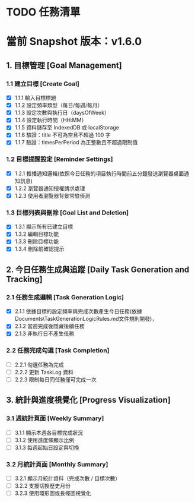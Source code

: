 # TODO 任務清單
# 當前 Snapshot 版本：v1.6.0

## 1. 目標管理 [Goal Management]

### 1.1 建立目標 [Create Goal]
- [x] 1.1.1 輸入目標標題
- [x] 1.1.2 設定頻率類型（每日/每週/每月）
- [x] 1.1.3 設定次數與執行日（daysOfWeek）
- [x] 1.1.4 設定執行時間（HH:MM）
- [x] 1.1.5 資料儲存至 IndexedDB 或 localStorage
- [x] 1.1.6 驗證：title 不可為空且不超過 100 字
- [x] 1.1.7 驗證：timesPerPeriod 為正整數且不超過限制值

### 1.2 目標提醒設定 [Reminder Settings]
- [x] 1.2.1 推播通知邏輯(依照今日任務的項目執行時間前五分鐘發送瀏覽器桌面通知訊息)
- [x] 1.2.2 瀏覽器通知授權請求處理
- [x] 1.2.3 使用者瀏覽器背景常駐偵測

### 1.3 目標列表與刪除 [Goal List and Deletion]
- [x] 1.3.1 顯示所有已建立目標
- [x] 1.3.2 編輯目標功能
- [x] 1.3.3 刪除目標功能
- [x] 1.3.4 刪除前確認提示

## 2. 今日任務生成與追蹤 [Daily Task Generation and Tracking]

### 2.1 任務生成邏輯 [Task Generation Logic]
- [x] 2.1.1 依據目標的設定頻率與完成次數產生今日任務(依據Documents\TaskGenerationLogicRules.md文件規則開發)，
- [x] 2.1.2 當週完成後隱藏後續任務
- [x] 2.1.3 非執行日不產生任務

### 2.2 任務完成勾選 [Task Completion]
- [ ] 2.2.1 勾選任務為完成
- [ ] 2.2.2 更新 TaskLog 資料
- [ ] 2.2.3 限制每日同任務僅可完成一次

## 3. 統計與進度視覺化 [Progress Visualization]

### 3.1 週統計頁面 [Weekly Summary]
- [ ] 3.1.1 顯示本週各目標完成狀況
- [ ] 3.1.2 使用進度條顯示比例
- [ ] 3.1.3 每週起始日設定與切換

### 3.2 月統計頁面 [Monthly Summary]
- [ ] 3.2.1 顯示月統計資料（完成次數 / 目標次數）
- [ ] 3.2.2 支援切換歷史月份
- [ ] 3.2.3 使用環形圖或長條圖視覺化
